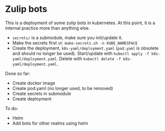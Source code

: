 # Zulip bots

This is a deployment of some zulip bots in kubernetes.  At this point,
it is a internal practice more than anything else.

* `secrets/` is a submodule, make sure you init/update it.
* Make the secrets first `sh make-secrets.sh -n KUBE_NAMESPACE`
* Create the deployment, `k8s-yaml/deployment.yaml` (`pod.yaml` is
  obsolete and should no longer be used).  Start/update with `kubectl
  apply -f k8s-yaml/deployment.yaml`.  Delete with `kubectl delete -f
  k8s-yaml/deployment.yaml`.

Done so far:

* Create docker image
* Create pod.yaml (no longer used, to be removed)
* Create secrets in submodule
* Create deployment

To do:

* Helm
* Add bots for other realms using helm

